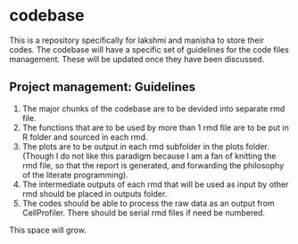 # codebase

This is a repository specifically for lakshmi and manisha to store their codes.
The codebase will have a specific set of guidelines for the code files management. These will be updated once they have been discussed.

## Project management: Guidelines
1. The major chunks of the codebase are to be devided into separate rmd file.
2. The functions that are to be used by more than 1 rmd file are to be put in R folder and sourced in each rmd.
3. The plots are to be output in each rmd subfolder in the plots folder. (Though I do not like this paradigm because I am a fan of knitting the rmd file, so that the report is generated, and forwarding the philosophy of the literate programming). 
4. The intermediate outputs of each rmd that will be used as input by other rmd should be placed in outputs folder.
5. The codes should be able to process the raw data as an output from CellProfiler. There should be serial rmd files if need be numbered.

This space will grow. 
